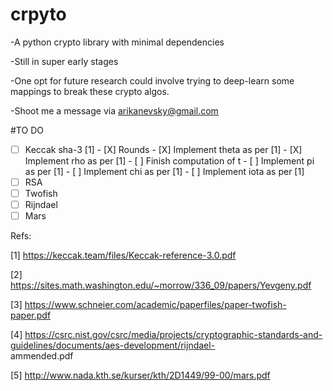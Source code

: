 # crpyto
-A python crypto library with minimal dependencies

-Still in super early stages

-One opt for future research could involve trying to deep-learn some mappings to break these crypto algos.

-Shoot me a message via arikanevsky@gmail.com

#TO DO
- [ ] Keccak sha-3 [1]
      - [X] Rounds
          - [X] Implement theta as per [1]
          - [X] Implement rho as per [1] 
              - [ ] Finish computation of t
          - [ ] Implement pi as per [1]
          - [ ] Implement chi as per [1]
          - [ ] Implement iota as per [1]
- [ ] RSA
- [ ] Twofish
- [ ] Rijndael
- [ ] Mars

Refs:

[1] https://keccak.team/files/Keccak-reference-3.0.pdf

[2] https://sites.math.washington.edu/~morrow/336_09/papers/Yevgeny.pdf

[3] https://www.schneier.com/academic/paperfiles/paper-twofish-paper.pdf

[4] https://csrc.nist.gov/csrc/media/projects/cryptographic-standards-and-guidelines/documents/aes-development/rijndael-  
ammended.pdf

[5] http://www.nada.kth.se/kurser/kth/2D1449/99-00/mars.pdf
